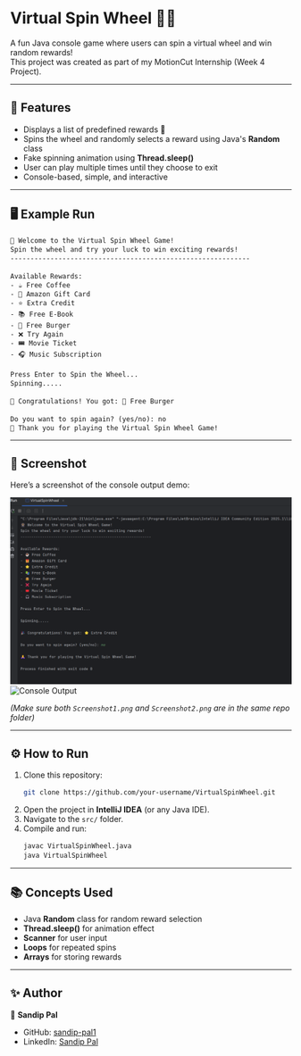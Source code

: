 # Virtual Spin Wheel 🎡✨

A fun Java console game where users can spin a virtual wheel and win random rewards!  
This project was created as part of my MotionCut Internship (Week 4 Project).

---

## 🚀 Features
- Displays a list of predefined rewards 🎁
- Spins the wheel and randomly selects a reward using Java's **Random** class
- Fake spinning animation using **Thread.sleep()**
- User can play multiple times until they choose to exit
- Console-based, simple, and interactive

---

## 🖥️ Example Run
```
🎡 Welcome to the Virtual Spin Wheel Game!
Spin the wheel and try your luck to win exciting rewards!
------------------------------------------------------------

Available Rewards:
- ☕ Free Coffee
- 🎁 Amazon Gift Card
- ⭐ Extra Credit
- 📚 Free E-Book
- 🍔 Free Burger
- ❌ Try Again
- 🎟️ Movie Ticket
- 🎧 Music Subscription

Press Enter to Spin the Wheel...
Spinning.....

🎉 Congratulations! You got: 🍔 Free Burger

Do you want to spin again? (yes/no): no
🙏 Thank you for playing the Virtual Spin Wheel Game!
```

---

## 📸 Screenshot
Here’s a screenshot of the console output demo:  

![Console Output](Screenshot1.png)  
![Console Output](Screenshot2.png)  

*(Make sure both `Screenshot1.png` and `Screenshot2.png` are in the same repo folder)*

---

## ⚙️ How to Run
1. Clone this repository:
   ```bash
   git clone https://github.com/your-username/VirtualSpinWheel.git
   ```
2. Open the project in **IntelliJ IDEA** (or any Java IDE).
3. Navigate to the `src/` folder.
4. Compile and run:
   ```bash
   javac VirtualSpinWheel.java
   java VirtualSpinWheel
   ```

---

## 📚 Concepts Used
- Java **Random** class for random reward selection  
- **Thread.sleep()** for animation effect  
- **Scanner** for user input  
- **Loops** for repeated spins  
- **Arrays** for storing rewards  

---

## ✨ Author
👤 **Sandip Pal**  
- GitHub: [sandip-pal1](https://github.com/sandip-pal1)  
- LinkedIn: [Sandip Pal](https://www.linkedin.com/in/sandip-pal-7877b9285/)  

